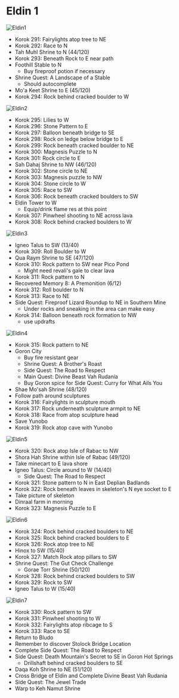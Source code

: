# Eldin 1

![Eldin1](images/Eldin1.PNG)

* Korok 291: Fairylights atop tree to NE
* Korok 292: Race to N
* Tah Muhl Shrine to N (44/120)
* Korok 293: Beneath Rock to E near path
* Foothill Stable to N
  * Buy fireproof potion if necessary
* Shrine Quest: A Landscape of a Stable
  * Should autocomplete
* Mo'a Keet Shrine to E (45/120)
* Korok 294: Rock behind cracked boulder to W

![Eldin2](images/Eldin2.PNG)

* Korok 295: Lilies to W
* Korok 296: Stone Pattern to E
* Korok 297: Balloon beneath bridge to SE
* Korok 298: Rock on ledge below bridge to E
* Korok 299: Rock beneath cracked boulder to NE
* Korok 300: Magnesis Puzzle to N
* Korok 301: Rock circle to E
* Sah Dahaj Shrine to NW (46/120)
* Korok 302: Stone circle to NE
* Korok 303: Magnesis puzzle to NW
* Korok 304: Stone circle to W
* Korok 305: Race to SW
* Korok 306: Rock beneath cracked boulders to SW
* Eldin Tower to W
  * Equip/drink flame res at this point
* Korok 307: Pinwheel shooting to NE across lava
* Korok 308: Rock behind cracked boulders to W

![Eldin3](images/Eldin3.PNG)

* Igneo Talus to SW (13/40)
* Korok 309: Roll Boulder to W
* Qua Raym Shrine to SE (47/120)
* Korok 310: Rock pattern to SW near Pico Pond
  * Might need revali's gale to clear lava
* Korok 311: Rock pattern to N
* Recovered Memory 8: A Premonition (6/12)
* Korok 312: Roll boulder to N
* Korok 313: Race to NE
* Side Quest: Fireproof Lizard Roundup to NE in Southern Mine
  * Under rocks and sneaking in the area can make easy
* Korok 314: Balloon beneath rock formation to NW
  * use updrafts

![Eldin4](images/Eldin4.PNG)

* Korok 315: Rock pattern to NE
* Goron City
  * Buy fire resistant gear
  * Shrine Quest: A Brother's Roast
  * Side Quest: The Road to Respect
  * Main Quest: Divine Beast Vah Rudania
  * Buy Goron spice for Side Quest: Curry for What Ails You
* Shae Mo'sah Shrine (48/120)
* Follow path around sculptures
* Korok 316: Fairylights in sculpture mouth
* Korok 317: Rock underneath sculpture armpit to NE
* Korok 318: Race from atop sculpture head
* Save Yunobo
* Korok 319: Rock atop cave with Yunobo

![Eldin5](images/Eldin5.PNG)

* Korok 320: Rock atop Isle of Rabac to NW
* Shora Hah Shrine within Isle of Rabac (49/120)
* Take minecart to E lava shore
* Igneo Talus: Circle around to W (14/40)
  * Side Quest: The Road to Respect
* Korok 321: Stone pattern to N in East Deplian Badlands
* Korok 322: Rock beneath leaves in skeleton's N eye socket to E
* Take picture of skeleton
* Dinraal farm in morning
* Korok 323: Magnesis Puzzle to E

![Eldin6](images/Eldin6.PNG)

* Korok 324: Rock behind cracked boulders to NE
* Korok 325: Rock behind cracked boulders to E
* Korok 326: Rock atop tree to NE
* Hinox to SW (15/40)
* Korok 327: Match Rock atop pillars to SW
* Shrine Quest: The Gut Check Challenge
  * Gorae Torr Shrine (50/120)
* Korok 328: Rock behind cracked boulders to SW
* Korok 329: Rock to SW
* Igneo Talus to W (15/40)

![Eldin7](images/Eldin7.PNG)

* Korok 330: Rock pattern to SW
* Korok 331: Pinwheel shooting to W
* Korok 332: Fairylights atop ribcage to S
* Korok 333: Race to SE
* Return to Bludo
* Remember to discover Stolock Bridge Location
* Complete Side Quest: The Road to Respect
* Side Quest: Death Mountain's Secret to SE in Goron Hot Springs
  * Drillshaft behind cracked boulders to SE
* Daqa Koh Shrine to NE (51/120)
* Cross Bridge of Eldin and Complete Divine Beast Vah Rudania
* Side Quest: The Jewel Trade
* Warp to Keh Namut Shrine
